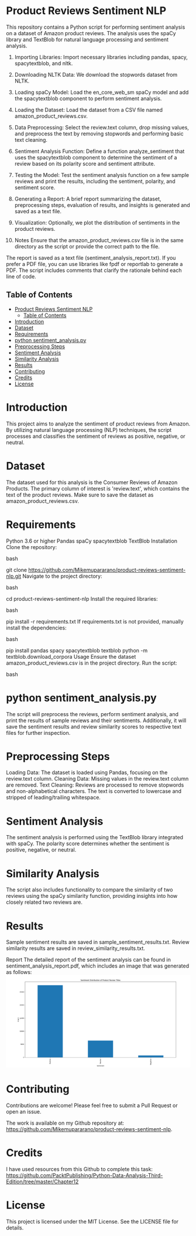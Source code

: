 # Product Reviews Sentiment NLP
This repository contains a Python script for performing sentiment analysis on a dataset of Amazon product reviews. The analysis uses the spaCy library and TextBlob for natural language processing and sentiment analysis.

1. Importing Libraries:
Import necessary libraries including pandas, spacy, spacytextblob, and nltk.

2. Downloading NLTK Data:
 We download the stopwords dataset from NLTK.

3. Loading spaCy Model: 
Load the en_core_web_sm spaCy model and add the spacytextblob component to perform sentiment analysis.

4. Loading the Dataset: 
Load the dataset from a CSV file named amazon_product_reviews.csv.

5. Data Preprocessing: 
Select the review.text column, drop missing values, and preprocess the text by removing stopwords and performing basic text cleaning.

6. Sentiment Analysis Function: 
Define a function analyze_sentiment that uses the spacytextblob component to determine the sentiment of a review based on its polarity score and sentiment attribute.

7. Testing the Model:
 Test the sentiment analysis function on a few sample reviews and print the results, including the sentiment, polarity, and sentiment score.

8. Generating a Report: 
A brief report summarizing the dataset, preprocessing steps, evaluation of results, and insights is generated and saved as a text file.

9. Visualization: 
Optionally, we plot the distribution of sentiments in the product reviews.

10. Notes
Ensure that the amazon_product_reviews.csv file is in the same directory as the script or provide the correct path to the file.

The report is saved as a text file (sentiment_analysis_report.txt). If you prefer a PDF file, you can use libraries like fpdf or reportlab to generate a PDF.
The script includes comments that clarify the rationale behind each line of code.

## Table of Contents

- [Product Reviews Sentiment NLP](#product-reviews-sentiment-nlp)
  - [Table of Contents](#table-of-contents)
- [Introduction](#introduction)
- [Dataset](#dataset)
- [Requirements](#requirements)
- [python sentiment\_analysis.py](#python-sentiment_analysispy)
- [Preprocessing Steps](#preprocessing-steps)
- [Sentiment Analysis](#sentiment-analysis)
- [Similarity Analysis](#similarity-analysis)
- [Results](#results)
- [Contributing](#contributing)
- [Credits](#credits)
- [License](#license)

# Introduction
This project aims to analyze the sentiment of product reviews from Amazon. By utilizing natural language processing (NLP) techniques, the script processes and classifies the sentiment of reviews as positive, negative, or neutral.

# Dataset
The dataset used for this analysis is the Consumer Reviews of Amazon Products. The primary column of interest is 'review.text', which contains the text of the product reviews. Make sure to save the dataset as amazon_product_reviews.csv.

# Requirements
Python 3.6 or higher
Pandas
spaCy
spacytextblob
TextBlob
Installation
Clone the repository:

bash

git clone https://github.com/Mikemupararano/product-reviews-sentiment-nlp.git
Navigate to the project directory:

bash

cd product-reviews-sentiment-nlp
Install the required libraries:

bash

pip install -r requirements.txt
If requirements.txt is not provided, manually install the dependencies:

bash

pip install pandas spacy spacytextblob textblob
python -m textblob.download_corpora
Usage
Ensure the dataset amazon_product_reviews.csv is in the project directory.
Run the script:

bash

# python sentiment_analysis.py
The script will preprocess the reviews, perform sentiment analysis, and print the results of sample reviews and their sentiments. Additionally, it will save the sentiment results and review similarity scores to respective text files for further inspection.

# Preprocessing Steps
Loading Data: The dataset is loaded using Pandas, focusing on the review.text column.
Cleaning Data: Missing values in the review.text column are removed.
Text Cleaning: Reviews are processed to remove stopwords and non-alphabetical characters. The text is converted to lowercase and stripped of leading/trailing whitespace.

# Sentiment Analysis
The sentiment analysis is performed using the TextBlob library integrated with spaCy. The polarity score determines whether the sentiment is positive, negative, or neutral.

# Similarity Analysis
The script also includes functionality to compare the similarity of two reviews using the spaCy similarity function, providing insights into how closely related two reviews are.

# Results
Sample sentiment results are saved in sample_sentiment_results.txt.
Review similarity results are saved in review_similarity_results.txt.

Report
The detailed report of the sentiment analysis can be found in sentiment_analysis_report.pdf, which includes an image that was generated as follows:
![Sentiment analysis chart:](./sentiment-dist.png)

# Contributing

Contributions are welcome! Please feel free to submit a Pull Request or open an issue.

The work is available on my Github repository at: https://github.com/Mikemupararano/product-reviews-sentiment-nlp.

# Credits
I have used resources from this Github to complete this task:
https://github.com/PacktPublishing/Python-Data-Analysis-Third-Edition/tree/master/Chapter12
# License
This project is licensed under the MIT License. See the LICENSE file for details.
